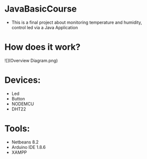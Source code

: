 # JavaBasicCourse
- This is a final project about monitoring temperature and humidity, control led via a Java Application

# How does it work?

![](Overview Diagram.png)

# Devices:
- Led
- Button
- NODEMCU
- DHT22

# Tools:
- Netbeans 8.2
- Arduino IDE 1.8.6
- XAMPP

